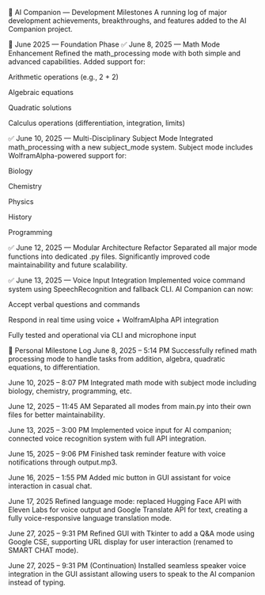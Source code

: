 🚀 AI Companion — Development Milestones
A running log of major development achievements, breakthroughs, and features added to the AI Companion project.

📅 June 2025 — Foundation Phase
✅ June 8, 2025 — Math Mode Enhancement
Refined the math_processing mode with both simple and advanced capabilities.
Added support for:

Arithmetic operations (e.g., 2 + 2)

Algebraic equations

Quadratic solutions

Calculus operations (differentiation, integration, limits)

✅ June 10, 2025 — Multi-Disciplinary Subject Mode
Integrated math_processing with a new subject_mode system.
Subject mode includes WolframAlpha-powered support for:

Biology

Chemistry

Physics

History

Programming

✅ June 12, 2025 — Modular Architecture Refactor
Separated all major mode functions into dedicated .py files.
Significantly improved code maintainability and future scalability.

✅ June 13, 2025 — Voice Input Integration
Implemented voice command system using SpeechRecognition and fallback CLI.
AI Companion can now:

Accept verbal questions and commands

Respond in real time using voice + WolframAlpha API integration

Fully tested and operational via CLI and microphone input

🧾 Personal Milestone Log
June 8, 2025 – 5:14 PM
Successfully refined math processing mode to handle tasks from addition, algebra, quadratic equations, to differentiation.

June 10, 2025 – 8:07 PM
Integrated math mode with subject mode including biology, chemistry, programming, etc.

June 12, 2025 – 11:45 AM
Separated all modes from main.py into their own files for better maintainability.

June 13, 2025 – 3:00 PM
Implemented voice input for AI companion; connected voice recognition system with full API integration.

June 15, 2025 – 9:06 PM
Finished task reminder feature with voice notifications through output.mp3.

June 16, 2025 – 1:55 PM
Added mic button in GUI assistant for voice interaction in casual chat.

June 17, 2025
Refined language mode: replaced Hugging Face API with Eleven Labs for voice output and Google Translate API for text, creating a fully voice-responsive language translation mode.

June 27, 2025 – 9:31 PM
Refined GUI with Tkinter to add a Q&A mode using Google CSE, supporting URL display for user interaction (renamed to SMART CHAT mode).

June 27, 2025 – 9:31 PM (Continuation)
Installed seamless speaker voice integration in the GUI assistant allowing users to speak to the AI companion instead of typing.


